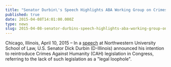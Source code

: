 ```yaml
---
title: "Senator Durbin\'s Speech Highlights ABA Working Group on Crimes Against Humanity"
published: true
date: 2015-04-08T14:01:00.000Z
type: news
slug: 2015-04-08-senator-durbins-speech-highlights-aba-working-group-on-crimes-against-humanity
---
```


Chicago, Illinois, April 10, 2015 – In a [speech](http://www.law.northwestern.edu/about/news/newsdisplay.cfm?ID=712) at Northwestern University School of Law, U.S. Senator Dick Durbin (D-Illinois) announced his intention to reintroduce Crimes Against Humanity (CAH) legislation in Congress, referring to the lack of such legislation as a "legal loophole".

